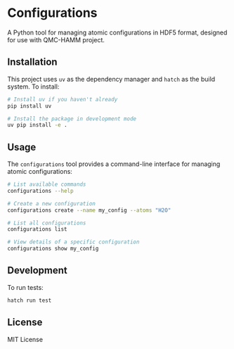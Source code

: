 # Configurations

A Python tool for managing atomic configurations in HDF5 format, designed for use with QMC-HAMM project.

## Installation

This project uses `uv` as the dependency manager and `hatch` as the build system. To install:

```bash
# Install uv if you haven't already
pip install uv

# Install the package in development mode
uv pip install -e .
```

## Usage

The `configurations` tool provides a command-line interface for managing atomic configurations:

```bash
# List available commands
configurations --help

# Create a new configuration
configurations create --name my_config --atoms "H2O"

# List all configurations
configurations list

# View details of a specific configuration
configurations show my_config
```

## Development

To run tests:

```bash
hatch run test
```

## License

MIT License 